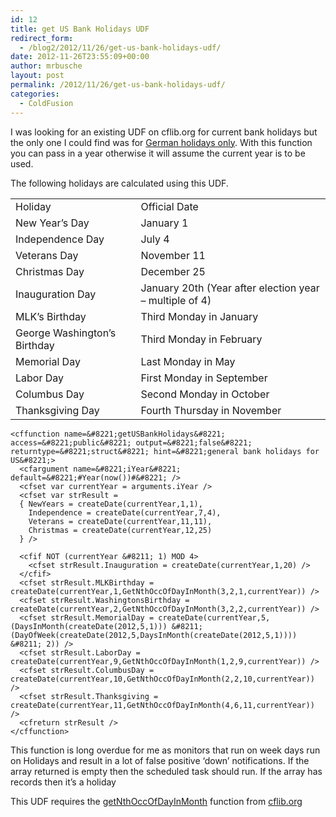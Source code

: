 ```yaml
---
id: 12
title: get US Bank Holidays UDF
redirect_form:
  - /blog2/2012/11/26/get-us-bank-holidays-udf/
date: 2012-11-26T23:55:09+00:00
author: mrbusche
layout: post
permalink: /2012/11/26/get-us-bank-holidays-udf/
categories:
  - ColdFusion
---
```


I was looking for an existing UDF on cflib.org for current bank holidays but the only one I could find was for <a href="http://cflib.org/udf/getBankHolidays" target="_blank">German holidays only</a>. With this function you can pass in a year otherwise it will assume the current year is to be used.

The following holidays are calculated using this UDF.

<table>
  <tr>
    <td>Holiday</td>
    <td>Official Date</td>
  </tr>
  <tr>
    <td>New Year&#8217;s Day</td>
    <td>January 1</td>
  </tr>
  <tr>
    <td>Independence Day</td>
    <td>July 4</td>
  </tr>
  <tr>
    <td>Veterans Day</td>
    <td>November 11</td>
  </tr>
  <tr>
    <td>Christmas Day</td>
    <td>December 25</td>
  </tr>
  <tr>
    <td>Inauguration Day</td>
    <td>January 20th (Year after election year &#8211; multiple of 4)</td>
  </tr>
  <tr>
    <td>MLK&#8217;s Birthday</td>
    <td>Third Monday in January</td>
  </tr>
  <tr>
    <td>George Washington&#8217;s Birthday</td>
    <td>Third Monday in February</td>
  </tr>
  <tr>
    <td>Memorial Day</td>
    <td>Last Monday in May</td>
  </tr>
  <tr>
    <td>Labor Day</td>
    <td>First Monday in September</td>
  </tr>
  <tr>
    <td>Columbus Day</td>
    <td>Second Monday in October</td>
  </tr>
  <tr>
    <td>Thanksgiving Day</td>
    <td>Fourth Thursday in November</td>
  </tr>
</table>

    <cffunction name=&#8221;getUSBankHolidays&#8221; access=&#8221;public&#8221; output=&#8221;false&#8221; returntype=&#8221;struct&#8221; hint=&#8221;general bank holidays for US&#8221;>
      <cfargument name=&#8221;iYear&#8221; default=&#8221;#Year(now())#&#8221; />
      <cfset var currentYear = arguments.iYear />
      <cfset var strResult =
      { NewYears = createDate(currentYear,1,1),
        Independence = createDate(currentYear,7,4),
        Veterans = createDate(currentYear,11,11),
        Christmas = createDate(currentYear,12,25)
      } />

      <cfif NOT (currentYear &#8211; 1) MOD 4>
        <cfset strResult.Inauguration = createDate(currentYear,1,20) />
      </cfif>
      <cfset strResult.MLKBirthday = createDate(currentYear,1,GetNthOccOfDayInMonth(3,2,1,currentYear)) />
      <cfset strResult.WashingtonsBirthday = createDate(currentYear,2,GetNthOccOfDayInMonth(3,2,2,currentYear)) />
      <cfset strResult.MemorialDay = createDate(currentYear,5,(DaysInMonth(createDate(2012,5,1))) &#8211; (DayOfWeek(createDate(2012,5,DaysInMonth(createDate(2012,5,1)))) &#8211; 2)) />
      <cfset strResult.LaborDay = createDate(currentYear,9,GetNthOccOfDayInMonth(1,2,9,currentYear)) />
      <cfset strResult.ColumbusDay = createDate(currentYear,10,GetNthOccOfDayInMonth(2,2,10,currentYear)) />
      <cfset strResult.Thanksgiving = createDate(currentYear,11,GetNthOccOfDayInMonth(4,6,11,currentYear)) />
      <cfreturn strResult />
    </cffunction>

This function is long overdue for me as monitors that run on week days run on Holidays and result in a lot of false positive &#8216;down&#8217; notifications. If the array returned is empty then the scheduled task should run. If the array has records then it&#8217;s a holiday

This UDF requires the <a href="http://cflib.org/index.cfm?event=page.udfbyid&udfid=179" target="_blank">getNthOccOfDayInMonth</a> function from <a href="http://cflib.org/" target="_blank">cflib.org</a>
